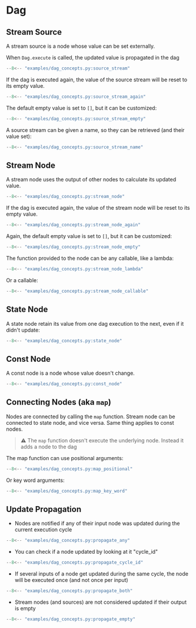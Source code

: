 
# Dag

## Stream Source

A stream source is a node whose value can be set externally.

When `Dag.execute` is called, the updated value is propagated in the dag

```python
--8<-- "examples/dag_concepts.py:source_stream"
```

If the dag is executed again, the value of the source stream will be reset to its empty value.

```python
--8<-- "examples/dag_concepts.py:source_stream_again"
```

The default empty value is set to `[]`, but it can be customized:

```python
--8<-- "examples/dag_concepts.py:source_stream_empty"
```

A source stream can be given a name, so they can be retrieved (and their value set):

```python
--8<-- "examples/dag_concepts.py:source_stream_name"
```

## Stream Node

A stream node uses the output of other nodes to calculate its updated value. 

```python
--8<-- "examples/dag_concepts.py:stream_node"
```

If the dag is executed again, the value of the stream node will be reset to its empty value.

```python
--8<-- "examples/dag_concepts.py:stream_node_again"
```

Again, the default empty value is set to `[]`, but it can be customized:
```python
--8<-- "examples/dag_concepts.py:stream_node_empty"
```

The function provided to the node can be any callable, like a lambda:
```python
--8<-- "examples/dag_concepts.py:stream_node_lambda"
```

Or a callable:
```python
--8<-- "examples/dag_concepts.py:stream_node_callable"
```

## State Node

A state node retain its value from one dag execution to the next, even if it didn't update:
```python
--8<-- "examples/dag_concepts.py:state_node"
```

## Const Node

A const node is a node whose value doesn't change.
```python
--8<-- "examples/dag_concepts.py:const_node"
```

## Connecting Nodes (aka `map`)

Nodes are connected by calling the `map` function. 
Stream node can be connected to state node, and vice versa.
Same thing applies to const nodes.

> :warning: The `map` function doesn't execute the underlying node. 
> Instead it adds a node to the dag

The map function can use positional arguments:

```python
--8<-- "examples/dag_concepts.py:map_positional"
```
Or key word arguments:

```python
--8<-- "examples/dag_concepts.py:map_key_word"
```

## Update Propagation

- Nodes are notified if any of their input node was updated during the current execution cycle
```python
--8<-- "examples/dag_concepts.py:propagate_any"
```
- You can check if a node updated by looking at it "cycle_id"
```python
--8<-- "examples/dag_concepts.py:propagate_cycle_id"
```
- If several inputs of a node get updated during the same cycle, the node will be executed once (and not once per input)
```python
--8<-- "examples/dag_concepts.py:propagate_both"
```
- Stream nodes (and sources) are not considered updated if their output is empty
```python
--8<-- "examples/dag_concepts.py:propagate_empty"
```
